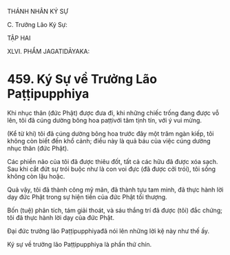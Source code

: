 THÁNH NHÂN KÝ SỰ

C. Trưởng Lão Ký Sự:

TẬP HAI

XLVI. PHẨM JAGATIDĀYAKA:

# 459. Ký Sự về Trưởng Lão Paṭṭipupphiya

Khi nhục thân (đức Phật) được đưa đi, khi những chiếc trống đang được vỗ lên, tôi đã cúng dường bông hoa paṭṭivới tâm tịnh tín, với ý vui mừng.

(Kể từ khi) tôi đã cúng dường bông hoa trước đây một trăm ngàn kiếp, tôi không còn biết đến khổ cảnh; điều này là quả báu của việc cúng dường nhục thân (đức Phật).

Các phiền não của tôi đã được thiêu đốt, tất cả các hữu đã được xóa sạch. Sau khi cắt đứt sự trói buộc như là con voi đực (đã được cởi trói), tôi sống không còn lậu hoặc.

Quả vậy, tôi đã thành công mỹ mãn, đã thành tựu tam minh, đã thực hành lời dạy đức Phật trong sự hiện tiền của đức Phật tối thượng.

Bốn (tuệ) phân tích, tám giải thoát, và sáu thắng trí đã được (tôi) đắc chứng; tôi đã thực hành lời dạy của đức Phật.

Đại đức trưởng lão Paṭṭipupphiyađã nói lên những lời kệ này như thế ấy.

Ký sự về trưởng lão Paṭṭipupphiya là phần thứ chín.
